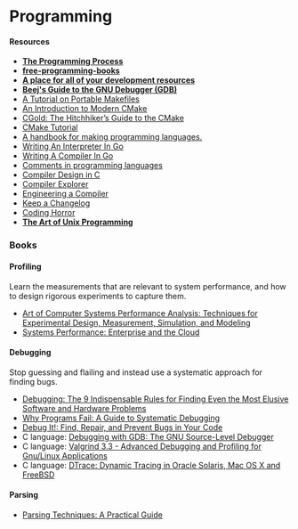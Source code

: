 # Programming

#### Resources

* [**The Programming Process**](http://www2.hawaii.edu/\~takebaya/ics111/process\_of\_programming/process\_of\_programming.html)&#x20;
* &#x20;[**free-programming-books**](https://github.com/EbookFoundation/free-programming-books)
* [**A place for all of your development resources**](https://devsource.netlify.app)
* [**Beej's Guide to the GNU Debugger (GDB)**](https://beej.us/guide/bggdb/)
* [A Tutorial on Portable Makefiles](https://nullprogram.com/blog/2017/08/20/)
* [An Introduction to Modern CMake](https://cliutils.gitlab.io/modern-cmake/)
* [CGold: The Hitchhiker’s Guide to the CMake](https://cgold.readthedocs.io/)
* [CMake Tutorial](https://cmake.org/cmake/help/latest/guide/tutorial/index.html)
* [A handbook for making programming languages.](http://craftinginterpreters.com/)
* [Writing An Interpreter In Go](https://interpreterbook.com/)
* [Writing A Compiler In Go](https://compilerbook.com/)
* [Comments in programming languages](https://www.gavilan.edu/csis/languages/comments.html)
* [Compiler Design in C](https://holub.com/compiler)
* [Compiler Explorer](https://godbolt.org)
* [Engineering a Compiler](https://dl.acm.org/doi/pdf/10.5555/2737838)
* [Keep a Changelog](https://keepachangelog.com/en/1.0.0/)
* [Coding Horror](https://blog.codinghorror.com)
* [**The Art of Unix Programming**](http://catb.org/esr/writings/taoup/html/index.html)

### Books

#### Profiling <a href="#profiling" id="profiling"></a>

Learn the measurements that are relevant to system performance, and how to design rigorous experiments to capture them.

* [Art of Computer Systems Performance Analysis: Techniques for Experimental Design, Measurement, Simulation, and Modeling](https://www.goodreads.com/book/show/430782.The\_Art\_of\_Computer\_Systems\_Performance\_Analysis)
* [Systems Performance: Enterprise and the Cloud](https://www.goodreads.com/book/show/18058001-systems-performance)

#### Debugging <a href="#debugging" id="debugging"></a>

Stop guessing and flailing and instead use a systematic approach for finding bugs.

* [Debugging: The 9 Indispensable Rules for Finding Even the Most Elusive Software and Hardware Problems](https://www.goodreads.com/book/show/3938178-debugging)
* [Why Programs Fail: A Guide to Systematic Debugging](https://www.goodreads.com/book/show/6882295-why-programs-fail)
* [Debug It!: Find, Repair, and Prevent Bugs in Your Code](https://www.goodreads.com/book/show/6770868-debug-it)
* C language: [Debugging with GDB: The GNU Source-Level Debugger](https://www.goodreads.com/book/show/1071771.Debugging\_with\_GDB)
* C language: [Valgrind 3.3 - Advanced Debugging and Profiling for Gnu/Linux Applications](https://www.goodreads.com/book/show/4164337-valgrind-3-3---advanced-debugging-and-profiling-for-gnu-linux-applicatio)
* C language: [DTrace: Dynamic Tracing in Oracle Solaris, Mac OS X and FreeBSD](https://www.goodreads.com/book/show/7748165-dtrace)



#### Parsing

* [Parsing Techniques: A Practical Guide](https://www.goodreads.com/book/show/1756599.Parsing\_Techniques)

